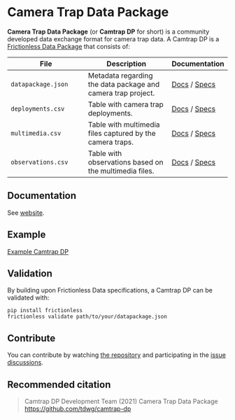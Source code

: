 # Camera Trap Data Package

**Camera Trap Data Package** (or **Camtrap DP** for short) is a community developed data exchange format for camera trap data. A Camtrap DP is a [Frictionless Data Package](https://frictionlessdata.io/data-package/) that consists of:

File | Description | Documentation
--- | --- | ---
`datapackage.json`<img width=150> | Metadata regarding the data package and camera trap project. | [Docs](https://tdwg.github.io/camtrap-dp/metadata/) / [Specs](https://github.com/tdwg/camtrap-dp/blob/main/camtrap-dp-profile.json)
`deployments.csv` | Table with camera trap deployments. | [Docs](https://tdwg.github.io/camtrap-dp/tables/#deployments) / [Specs](https://github.com/tdwg/camtrap-dp/blob/main/deployments-table-schema.json)
`multimedia.csv` | Table with multimedia files captured by the camera traps. | [Docs](https://tdwg.github.io/camtrap-dp/tables/#multimedia) / [Specs](https://github.com/tdwg/camtrap-dp/blob/main/multimedia-table-schema.json)
`observations.csv` | Table with observations based on the multimedia files. | [Docs](https://tdwg.github.io/camtrap-dp/tables/#observations) / [Specs](https://github.com/tdwg/camtrap-dp/blob/main/observations-table-schema.json)

## Documentation

See [website](http://tdwg.github.io/camtrap-dp).

## Example

[Example Camtrap DP](https://github.com/tdwg/dwc-for-biologging/tree/403f57db105982dc05b70f3cf66fd2b5591798db/derived/camtrap-dp/data/raw)

## Validation

By building upon Frictionless Data specifications, a Camtrap DP can be validated with:

```shell
pip install frictionless
frictionless validate path/to/your/datapackage.json
```

## Contribute

You can contribute by watching [the repository](https://github.com/tdwg/camtrap-dp) and participating in the [issue discussions](https://github.com/tdwg/camtrap-dp/issues).

## Recommended citation

> Camtrap DP Development Team (2021) Camera Trap Data Package <https://github.com/tdwg/camtrap-dp>
